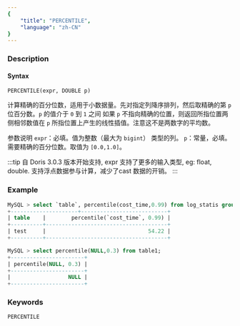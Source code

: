 ```yaml
---
{
    "title": "PERCENTILE",
    "language": "zh-CN"
}
---
```


<!-- 
Licensed to the Apache Software Foundation (ASF) under one
or more contributor license agreements.  See the NOTICE file
distributed with this work for additional information
regarding copyright ownership.  The ASF licenses this file
to you under the Apache License, Version 2.0 (the
"License"); you may not use this file except in compliance
with the License.  You may obtain a copy of the License at

  http://www.apache.org/licenses/LICENSE-2.0

Unless required by applicable law or agreed to in writing,
software distributed under the License is distributed on an
"AS IS" BASIS, WITHOUT WARRANTIES OR CONDITIONS OF ANY
KIND, either express or implied.  See the License for the
specific language governing permissions and limitations
under the License.
-->

### Description
#### Syntax

`PERCENTILE(expr, DOUBLE p)`

计算精确的百分位数，适用于小数据量。先对指定列降序排列，然后取精确的第 `p` 位百分数。`p` 的值介于 `0` 到 `1` 之间
如果 `p` 不指向精确的位置，则返回所指位置两侧相邻数值在 `p` 所指位置上产生的线性插值。注意这不是两数字的平均数。

参数说明
`expr`：必填。值为整数（最大为 `bigint`） 类型的列。
`p`：常量，必填。需要精确的百分位数。取值为 `[0.0,1.0]`。

:::tip
自 Doris 3.0.3 版本开始支持, expr 支持了更多的输入类型, eg: float, double. 支持浮点数据参与计算，减少了cast 数据的开销。
:::

### Example

```sql
MySQL > select `table`, percentile(cost_time,0.99) from log_statis group by `table`;
+---------------------+---------------------------+
| table    |        percentile(`cost_time`, 0.99) |
+----------+--------------------------------------+
| test     |                                54.22 |
+----------+--------------------------------------+

MySQL > select percentile(NULL,0.3) from table1;
+-----------------------+
| percentile(NULL, 0.3) |
+-----------------------+
|                  NULL |
+-----------------------+
```

### Keywords
    PERCENTILE

